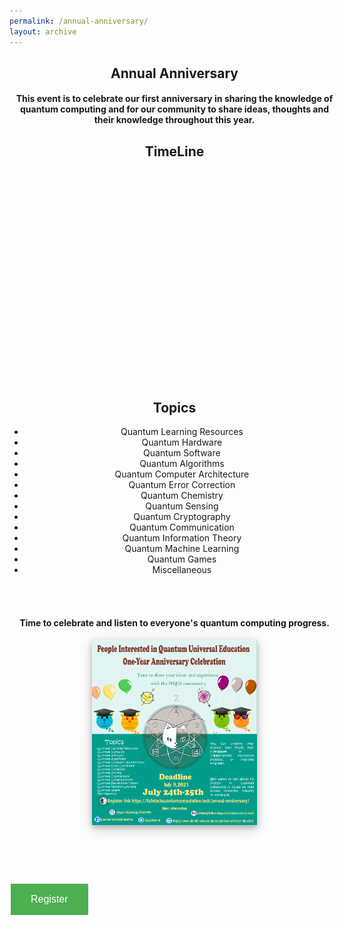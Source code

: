 ```yaml
---
permalink: /annual-anniversary/
layout: archive
---
```


<link href="/assets/css/areas.css" rel="stylesheet" type="text/css">
<link rel="shortcut icon" type="image/png"  href="/assets/images/FSQC-small.png" />
<link rel="stylesheet" href="http://netdna.bootstrapcdn.com/font-awesome/4.7.0/css/font-awesome.min.css">
<link rel="stylesheet" href="http://netdna.bootstrapcdn.com/bootstrap/3.3.7/css/bootstrap.min.css">
<link href="http://www.jqueryscript.net/css/jquerysctipttop.css" rel="stylesheet" type="text/css">
<script src="https://cdn.mathjax.org/mathjax/latest/MathJax.js?config=TeX-AMS-MML_HTMLorMML" type="text/javascript"></script>
<style>
.button {
  background-color: #4CAF50; /* Green */
  border: none;
  color: white;
  padding: 16px 32px;
  text-align: center;
  text-decoration: none;
  display: inline-block;
  font-size: 16px;
  margin: 4px 2px;
  transition-duration: 0.4s;
  cursor: pointer;
}

.qontributor {
  background-color: white;
  color: black;
  border: 2px solid #6d2f15;
  width: 100%;
}
.qontributor:hover {
  background-color: #6d2f15;
  color: white;
  width: 100%;
}


.qurator {
  background-color: white;
  color: black;
  border: 2px solid #005853;
  width: 100%;
}
.qurator:hover {
  background-color: #005853;
  color: white;
  width: 100%;
}

* {
  box-sizing: border-box;
}

.column {
  float: left;
  width: 50%;
  padding: 5px;
}

/* Clearfix (clear floats) */
.row::after {
  content: "";
  clear: both;
  display: table;
}

.page__footer {color: #FFFFFF;font-size: 16px;}
.site-logo img {
  max-height: 4rem;
}

.page__footer-copyright {
  font-size: 20px;
}


div p{
text-align: justify;”
}
	
.archive{
display: flex;
align-items: center;
flex-direction: column;
}	
* {
  box-sizing: border-box;
}

/* Create two equal columns that floats next to each other */
.column {
  float: left;
  width: 45%;
  padding: 10px;
  height: 700px /* Should be removed. Only for demonstration */
}

/* Clear floats after the columns */
.row:after {
  content: "";
  display: table;
  clear: both;
}	
	
* {
  box-sizing: border-box;
}

body {
  font-family: Helvetica, sans-serif;
}

/* The actual timeline (the vertical ruler) */
.timeline {
  position: relative;
  max-width: 1200px;
  margin: 0 auto;
}

/* The actual timeline (the vertical ruler) */
.timeline::after {
  content: '';
  position: absolute;
  width: 6px;
  background-color: #00833C;
  top: 0;
  bottom: 0;
  left: 50%;
  margin-left: -3px;
}

/* Container around content */
.container {
  padding: 10px 40px;
  position: relative;
  background-color: inherit;
  width: 50%;
}

/* The circles on the timeline */
.container::after {
  content: '';
  position: absolute;
  width: 25px;
  height: 25px;
  right: -17px;
  background-color: white;
  border: 4px solid #280A7D;
  top: 15px;
  border-radius: 50%;
  z-index: 1;
}

/* Place the container to the left */
.left {
  left: 0;
}

/* Place the container to the right */
.right {
  left: 50%;
}

/* Add arrows to the left container (pointing right) */
.left::before {
  content: " ";
  height: 0;
  position: absolute;
  top: 22px;
  width: 0;
  z-index: 1;
  right: 30px;
  border: medium solid grey;
  border-width: 10px 0 10px 10px;
  border-color: transparent transparent transparent white;
}

/* Add arrows to the right container (pointing left) */
.right::before {
  content: " ";
  height: 0;
  position: absolute;
  top: 22px;
  width: 0;
  z-index: 1;
  left: 30px;
  border: medium solid grey;
  border-width: 10px 10px 10px 0;
  border-color: transparent white transparent transparent;
}

/* Fix the circle for containers on the right side */
.right::after {
  left: -16px;
}

/* The actual content */
.content {
  padding: 20px 30px;
  background-color: #A70024;
  position: relative;
  color: white;
  border-radius: 6px;
}

/* Media queries - Responsive timeline on screens less than 600px wide */
@media screen and (max-width: 600px) {
  /* Place the timelime to the left */
  .timeline::after {
  left: 31px;
  }
  
  /* Full-width containers */
  .container {
  width: 100%;
  padding-left: 70px;
  padding-right: 25px;
  }
  
  /* Make sure that all arrows are pointing leftwards */
  .container::before {
  left: 60px;
  border: medium solid white;
  border-width: 10px 10px 10px 0;
  border-color: transparent white transparent transparent;
  }

  /* Make sure all circles are at the same spot */
  .left::after, .right::after {
  left: 15px;
  }
  
  /* Make all right containers behave like the left ones */
  .right {
  left: 0%;
  }
}	
</style>
<!-- Header -->

<header class="w3-display-container w3-content w3-wide" id="home">

<div class="w3-container w3-padding-32" id="projects" style="width: 55vw;">
    <h2 class="w3-border-bottom w3-border-light-grey w3-padding-16">Annual Anniversary</h2>
    <h4>This event is to celebrate our first anniversary in sharing the knowledge of quantum computing and for our community to share ideas, thoughts and their knowledge throughout this year.</h4>	
	</div>
	
<div class="w3-container w3-padding-32" id="projects" style="width: 55vw;">
    <h2 class="w3-border-bottom w3-border-light-grey w3-padding-16">TimeLine</h2>	
<div class="timeline">
  <div class="container left">
    <div class="content">
    <h2 style="color:#FFFFFF">Open enrollment</h2>
<p style="color:#FFFFFF">June 14, 2021</p>
  </div>
  </div>
  <div class="container right">
    <div class="content">
    <h2 style="color:#FFFFFF">Close enrollment</h2>
	  <p style="color:#FFFFFF">July 9, 2021</p>
  </div>
  </div>
  <div class="container right">
    <div class="content">  
    <h2 style="color:#FFFFFF">Abstracts accepted from</h2>
	  <p style="color:#FFFFFF">July 16th, 2021</p>
  </div>
  </div>
  <div class="container right">
    <div class="content">  
  <h2 style="color:#FFFFFF">Event Days</h2>
	<p style="color:#FFFFFF">July 24th and 25th, 2021</p>
    </div>
  </div>
</div>	
	
	

	
  </div>

<div class="w3-container w3-padding-32" style="width: 55vw;">	
	<h2 class="w3-border-bottom w3-border-light-grey w3-padding-16">Topics</h2>
  <ul>
	  <li>Quantum Learning Resources</li>
	  <li>Quantum Hardware</li>
	  <li>Quantum Software</li>
	  <li>Quantum Algorithms</li>
	  <li>Quantum Computer Architecture</li>
	  <li>Quantum Error Correction</li>
	  <li>Quantum Chemistry</li>
	  <li>Quantum Sensing</li>
	  <li>Quantum Cryptography</li>
	  <li>Quantum Communication</li>
	  <li>Quantum Information Theory</li>
	  <li>Quantum Machine Learning</li>
	  <li>Quantum Games</li>
	  <li>Miscellaneous</li>
  </ul>
</div>
<br> <br>	
<div style="width: 55vw">
	    <h4>Time to celebrate and listen to everyone's quantum computing progress.</h4>
	<img src="/assets/images/event.png" style="background-color: white;box-shadow: 0 4px 8px 0 rgba(0, 0, 0, 0.2), 0 6px 20px 0 rgba(0, 0, 0, 0.19);display: block;  margin-left: auto;  margin-right: auto;  width: 50%;">
</div>
<br> <br>

<div class="w3-container w3-padding-32" style="width: 55vw" >		
<h4></h4>
</div>

	
	


</header>


<div class="w3-container w3-padding-32" style="width: 40vw" >		

<button class="button qurator"  onclick="document.location='https://quantumuniversaled.typeform.com/to/TYDeLwCr'">Register</button>

	
</div>
<!-- End page content -->

